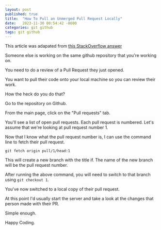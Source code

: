 ```yaml
---
layout: post
published: true
title:  "How To Pull an Unmerged Pull Request Locally"
date:   2023-11-30 00:54:42 -0600
categories: git github
tags: git github
---
```


This article was adapated from [this StackOverflow answer](https://stackoverflow.com/questions/6743514/how-can-i-fetch-an-unmerged-pull-request-for-a-branch-i-dont-own)


Someone else is working on the same github repository that you're working on.

You need to do a review of a Pull Request they just opened.

You want to pull their code onto your local machine so you can review their work.

How the heck do you do that?

Go to the repository on Github.

From the main page, click on the "Pull requests" tab.

You'll see a list of open pull requests. Each pull request is numbered. Let's assume that we're looking at pull request number 1.

Now that I know what the pull request number is, I can use the command line to fetch their pull request.

```
git fetch origin pull/1/head:1
```

This will create a new branch with the title if. The name of the new branch will be the pull request number.

After running the above command, you will need to switch to that branch using `git checkout 1`.

You've now switched to a local copy of their pull request.

At this point I'd usually start the server and take a look at the changes that person made with their PR.

Simple enough.

Happy Coding.
